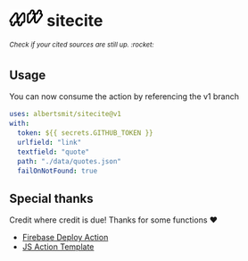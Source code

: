 <h1>  
  <span href="https://github.com/albertsmit/visnet">
    <img src=".github/static/logo.png" alt="Logo" height="30"> 
    sitecite
  </span>
</h1>
<sup><i>Check if your cited sources are still up. :rocket:</i></sup>

## Usage

You can now consume the action by referencing the v1 branch

```yaml
uses: albertsmit/sitecite@v1
with:
  token: ${{ secrets.GITHUB_TOKEN }}
  urlfield: "link"
  textfield: "quote"
  path: "./data/quotes.json"
  failOnNotFound: true
```

## Special thanks

Credit where credit is due!
Thanks for some functions :heart:

- [Firebase Deploy Action](https://github.com/FirebaseExtended/action-hosting-deploy)
- [JS Action Template](https://github.com/actions/javascript-action)
